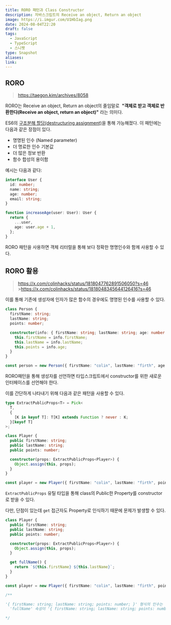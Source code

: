 ```yaml
---
title: RORO 패턴과 Class Constructor
description: 자바스크립트의 Receive an object, Return an object
image: https://i.imgur.com/U1HbIag.png
date: 2024-08-04T22:20
draft: false
tags:
  - JavaScript
  - TypeScript
  - 스니펫
type: Snapshot
aliases:
link:
---
```


## RORO

> https://taegon.kim/archives/8058

RORO는 Receive an object, Return an object의 줄임말로  **"객체로 받고 객체로 반환한다(Receive an object, return an object)"** 라는 의미다.

ES6의 [구조분해 할당(destructuring assignment)](https://developer.mozilla.org/ko/docs/Web/JavaScript/Reference/Operators/Destructuring_assignment)을 통해 가능해졌다. 이 패턴에는 다음과 같은 장점이 있다.

- 명명된 인수 (Named parameter)
- 더 명료한 인수 기본값
- 더 많은 정보 반환
- 함수 합성의 용이함

예시는 다음과 같다:

```ts
interface User {
  id: number;
  name: string;
  age: number;
  email: string;
}

function increaseAge(user: User): User {
  return {
    ...user,
    age: user.age + 1,
  };
}
```

RORO 패턴을 사용하면 객체 리터럴을 통해 보다 정확한 명명인수와 함께 사용할 수 있다.

## RORO 활용

> https://x.com/colinhacks/status/1818047762891506050?s=46 >https://x.com/colinhacks/status/1818048345644126416?s=46

이를 통해 기존에 생성자에 인자가 많은 함수의 경우에도 명명된 인수를 사용할 수 있다.

```ts
class Person {
  firstName: string;
  lastName: string;
  points: number;

  constructor(info: { firstName: string; lastName: string; age: number }) {
    this.firstName = info.firstName;
    this.lastName = info.lastName;
    this.points = info.age;
  }
}

const person = new Person({ firstName: "colin", lastName: "firth", age: 42 });
```

RORO패턴을 통해 생성자를 선언하면 타입스크립트에서 constructor를 위한 새로운 인터페이스를 선언해야 한다.

이를 간단하게 나타내기 위해 다음과 같은 패턴을 사용할 수 있다.

```ts
type ExtractPublicProps<T> = Pick<
  T,
  {
    [K in keyof T]: T[K] extends Function ? never : K;
  }[keyof T]
>;

class Player {
  public firstName: string;
  public lastName: string;
  public points: number;

  constructor(props: ExtractPublicProps<Player>) {
    Object.assign(this, props);
  }
}

const player = new Player({ firstName: "colin", lastName: "firth", points: 42 });
```

`ExtractPublicProps` 유틸 타입을 통해 class의 Public한 Property를 constructor로 받을 수 있다.

다만, 단점이 있는데 `get` 접근자도 Property로 인식하기 때문에 문제가 발생할 수 있다.

```ts
class Player {
  public firstName: string;
  public lastName: string;
  public points: number;

  constructor(props: ExtractPublicProps<Player>) {
    Object.assign(this, props);
  }

  get fullName() {
    return `${this.firstName} ${this.lastName}`;
  }
}

const player = new Player({ firstName: "colin", lastName: "firth", points: 42 });

/**

'{ firstName: string; lastName: string; points: number; }' 형식의 인수는 'ExtractPublicProps<Player>' 형식의 매개 변수에 할당될 수 없습니다.
  'fullName' 속성이 '{ firstName: string; lastName: string; points: number; }' 형식에 없지만 'ExtractPublicProps<Player>' 형식에서 필수입니다.

*/
```

